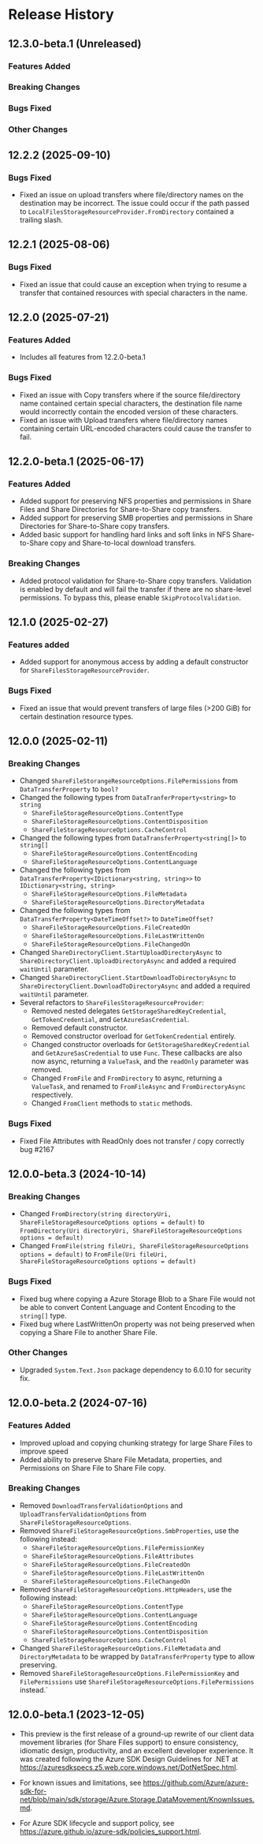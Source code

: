 # Release History

## 12.3.0-beta.1 (Unreleased)

### Features Added

### Breaking Changes

### Bugs Fixed

### Other Changes

## 12.2.2 (2025-09-10)

### Bugs Fixed
- Fixed an issue on upload transfers where file/directory names on the destination may be incorrect. The issue could occur if the path passed to `LocalFilesStorageResourceProvider.FromDirectory` contained a trailing slash.

## 12.2.1 (2025-08-06)

### Bugs Fixed
- Fixed an issue that could cause an exception when trying to resume a transfer that contained resources with special characters in the name.

## 12.2.0 (2025-07-21)

### Features Added
- Includes all features from 12.2.0-beta.1

### Bugs Fixed
- Fixed an issue with Copy transfers where if the source file/directory name contained certain special characters, the destination file name would incorrectly contain the encoded version of these characters.
- Fixed an issue with Upload transfers where file/directory names containing certain URL-encoded characters could cause the transfer to fail.

## 12.2.0-beta.1 (2025-06-17)

### Features Added
- Added support for preserving NFS properties and permissions in Share Files and Share Directories for Share-to-Share copy transfers.
- Added support for preserving SMB properties and permissions in Share Directories for Share-to-Share copy transfers.
- Added basic support for handling hard links and soft links in NFS Share-to-Share copy and Share-to-local download transfers.

### Breaking Changes
- Added protocol validation for Share-to-Share copy transfers. Validation is enabled by default and will fail the transfer if there are no share-level permissions. To bypass this, please enable `SkipProtocolValidation`.

## 12.1.0 (2025-02-27)

### Features added
- Added support for anonymous access by adding a default constructor for `ShareFilesStorageResourceProvider`.

### Bugs Fixed
- Fixed an issue that would prevent transfers of large files (>200 GiB) for certain destination resource types.

## 12.0.0 (2025-02-11)

### Breaking Changes
- Changed `ShareFileStorangeResourceOptions.FilePermissions` from `DataTransferProperty` to `bool?`
- Changed the following types from `DataTranferProperty<string>` to `string`
    - `ShareFileStorageResourceOptions.ContentType`
    - `ShareFileStorageResourceOptions.ContentDisposition`
    - `ShareFileStorageResourceOptions.CacheControl`
- Changed the following types from `DataTransferProperty<string[]>` to `string[]`
    - `ShareFileStorageResourceOptions.ContentEncoding`
    - `ShareFileStorageResourceOptions.ContentLanguage`
- Changed the following types from `DataTransferProperty<IDictionary<string, string>>` to `IDictionary<string, string>`
    - `ShareFileStorageResourceOptions.FileMetadata`
    - `ShareFileStorageResourceOptions.DirectoryMetadata`
- Changed the following types from `DataTransferProperty<DateTimeOffset?>` to `DateTimeOffset?`
    -  `ShareFileStorageResourceOptions.FileCreatedOn`
     - `ShareFileStorageResourceOptions.FileLastWrittenOn`
     - `ShareFileStorageResourceOptions.FileChangedOn`
- Changed `ShareDirectoryClient.StartUploadDirectoryAsync` to `ShareDirectoryClient.UploadDirectoryAsync` and added a required `waitUntil` parameter.
- Changed `ShareDirectoryClient.StartDownloadToDirectoryAsync` to `ShareDirectoryClient.DownloadToDirectoryAsync` and added a required `waitUntil` parameter.
- Several refactors to `ShareFilesStorageResourceProvider`:
  - Removed nested delegates `GetStorageSharedKeyCredential`, `GetTokenCredential`, and `GetAzureSasCredential`.
  - Removed default constructor.
  - Removed constructor overload for `GetTokenCredential` entirely.
  - Changed constructor overloads for `GetStorageSharedKeyCredential` and `GetAzureSasCredential` to use `Func`. These callbacks are also now async, returning a `ValueTask`, and the `readOnly` parameter was removed.
  - Changed `FromFile` and `FromDirectory` to async, returning a `ValueTask`, and renamed to `FromFileAsync` and `FromDirectoryAsync` respectively.
  - Changed `FromClient` methods to `static` methods.

### Bugs Fixed
- Fixed File Attributes with ReadOnly does not transfer / copy correctly bug #2167

## 12.0.0-beta.3 (2024-10-14)

### Breaking Changes
- Changed `FromDirectory(string directoryUri, ShareFileStorageResourceOptions options = default)` to `FromDirectory(Uri directoryUri, ShareFileStorageResourceOptions options = default)`
- Changed `FromFile(string fileUri, ShareFileStorageResourceOptions options = default)` to `FromFile(Uri fileUri, ShareFileStorageResourceOptions options = default)`

### Bugs Fixed
- Fixed bug where copying a Azure Storage Blob to a Share File would not be able to convert Content Language and Content Encoding to the `string[]` type.
- Fixed bug where LastWrittenOn property was not being preserved when copying a Share File to another Share File.

### Other Changes
- Upgraded `System.Text.Json` package dependency to 6.0.10 for security fix.

## 12.0.0-beta.2 (2024-07-16)

### Features Added
- Improved upload and copying chunking strategy for large Share Files to improve speed
- Added ability to preserve Share File Metadata, properties, and Permissions on Share File to Share File copy.

### Breaking Changes
  - Removed `DownloadTransferValidationOptions` and `UploadTransferValidationOptions` from `ShareFileStorageResourceOptions`.
  - Removed `ShareFileStorageResourceOptions.SmbProperties`, use the following instead:
      - `ShareFileStorageResourceOptions.FilePermissionKey`
      - `ShareFileStorageResourceOptions.FileAttributes`
      - `ShareFileStorageResourceOptions.FileCreatedOn`
      - `ShareFileStorageResourceOptions.FileLastWrittenOn`
      - `ShareFileStorageResourceOptions.FileChangedOn`
  - Removed `ShareFileStorageResourceOptions.HttpHeaders`, use the following instead:
      - `ShareFileStorageResourceOptions.ContentType`
      - `ShareFileStorageResourceOptions.ContentLanguage`
      - `ShareFileStorageResourceOptions.ContentEncoding`
      - `ShareFileStorageResourceOptions.ContentDisposition`
      - `ShareFileStorageResourceOptions.CacheControl`
  - Changed `ShareFileStorageResourceOptions.FileMetadata` and `DirectoryMetadata` to be wrapped by `DataTransferProperty` type to allow preserving.
  - Removed `ShareFileStorageResourceOptions.FilePermissionKey` and `FilePermissions` use `ShareFileStorageResourceOptions.FilePermissions` instead.`

## 12.0.0-beta.1 (2023-12-05)

- This preview is the first release of a ground-up rewrite of our client data movement
libraries (for Share Files support) to ensure consistency, idiomatic design, productivity, and an
excellent developer experience.  It was created following the Azure SDK Design
Guidelines for .NET at https://azuresdkspecs.z5.web.core.windows.net/DotNetSpec.html.

- For known issues and limitations, see https://github.com/Azure/azure-sdk-for-net/blob/main/sdk/storage/Azure.Storage.DataMovement/KnownIssues.md.

- For Azure SDK lifecycle and support policy, see https://azure.github.io/azure-sdk/policies_support.html.
